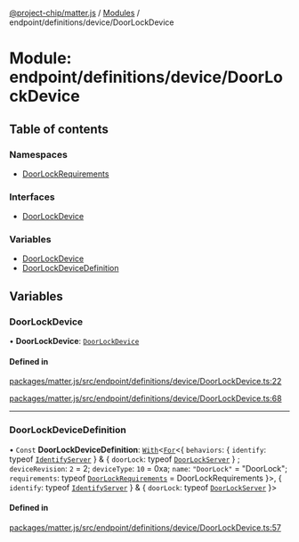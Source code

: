 [@project-chip/matter.js](../README.md) / [Modules](../modules.md) / endpoint/definitions/device/DoorLockDevice

# Module: endpoint/definitions/device/DoorLockDevice

## Table of contents

### Namespaces

- [DoorLockRequirements](endpoint_definitions_device_DoorLockDevice.DoorLockRequirements.md)

### Interfaces

- [DoorLockDevice](../interfaces/endpoint_definitions_device_DoorLockDevice.DoorLockDevice.md)

### Variables

- [DoorLockDevice](endpoint_definitions_device_DoorLockDevice.md#doorlockdevice)
- [DoorLockDeviceDefinition](endpoint_definitions_device_DoorLockDevice.md#doorlockdevicedefinition)

## Variables

### DoorLockDevice

• **DoorLockDevice**: [`DoorLockDevice`](../interfaces/endpoint_definitions_device_DoorLockDevice.DoorLockDevice.md)

#### Defined in

[packages/matter.js/src/endpoint/definitions/device/DoorLockDevice.ts:22](https://github.com/project-chip/matter.js/blob/0c058ae17fdba4c0b89b8b13c309011d51782299/packages/matter.js/src/endpoint/definitions/device/DoorLockDevice.ts#L22)

[packages/matter.js/src/endpoint/definitions/device/DoorLockDevice.ts:68](https://github.com/project-chip/matter.js/blob/0c058ae17fdba4c0b89b8b13c309011d51782299/packages/matter.js/src/endpoint/definitions/device/DoorLockDevice.ts#L68)

___

### DoorLockDeviceDefinition

• `Const` **DoorLockDeviceDefinition**: [`With`](node_export._internal_.md#with)\<[`For`](behavior_cluster_export._internal_.EndpointType.md#for)\<\{ `behaviors`: \{ `identify`: typeof [`IdentifyServer`](behavior_definitions_identify_export.IdentifyServer.md)  } & \{ `doorLock`: typeof [`DoorLockServer`](../classes/behavior_definitions_door_lock_export.DoorLockServer.md)  } ; `deviceRevision`: ``2`` = 2; `deviceType`: ``10`` = 0xa; `name`: ``"DoorLock"`` = "DoorLock"; `requirements`: typeof [`DoorLockRequirements`](endpoint_definitions_device_DoorLockDevice.DoorLockRequirements.md) = DoorLockRequirements }\>, \{ `identify`: typeof [`IdentifyServer`](behavior_definitions_identify_export.IdentifyServer.md)  } & \{ `doorLock`: typeof [`DoorLockServer`](../classes/behavior_definitions_door_lock_export.DoorLockServer.md)  }\>

#### Defined in

[packages/matter.js/src/endpoint/definitions/device/DoorLockDevice.ts:57](https://github.com/project-chip/matter.js/blob/0c058ae17fdba4c0b89b8b13c309011d51782299/packages/matter.js/src/endpoint/definitions/device/DoorLockDevice.ts#L57)
